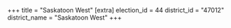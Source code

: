 +++
title = "Saskatoon West"
[extra]
election_id = 44
district_id = "47012"
district_name = "Saskatoon West"
+++
